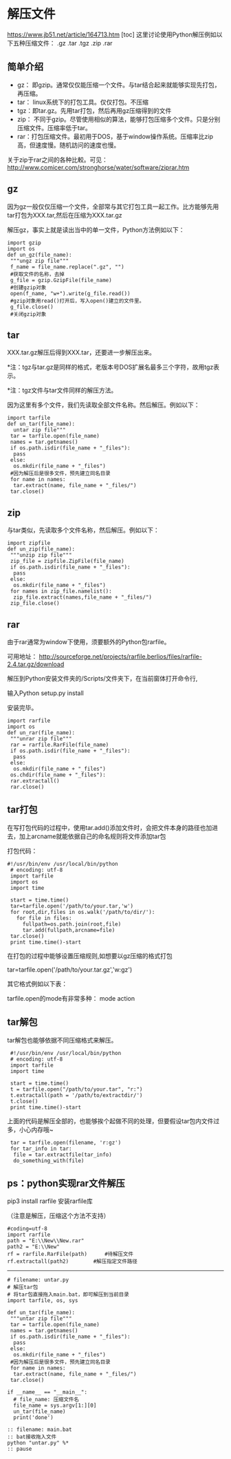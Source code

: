 # 解压文件

https://www.jb51.net/article/164713.htm
[toc]
这里讨论使用Python解压例如以下五种压缩文件：
.gz .tar  .tgz .zip .rar

## 简单介绍

- gz： 即gzip。通常仅仅能压缩一个文件。与tar结合起来就能够实现先打包，再压缩。
- tar： linux系统下的打包工具。仅仅打包。不压缩
- tgz：即tar.gz。先用tar打包，然后再用gz压缩得到的文件
- zip： 不同于gzip。尽管使用相似的算法，能够打包压缩多个文件。只是分别压缩文件。压缩率低于tar。
- rar：打包压缩文件。最初用于DOS，基于window操作系统。压缩率比zip高，但速度慢。随机訪问的速度也慢。

关于zip于rar之间的各种比較。可见：
http://www.comicer.com/stronghorse/water/software/ziprar.htm


## gz

因为gz一般仅仅压缩一个文件，全部常与其它打包工具一起工作。比方能够先用tar打包为XXX.tar,然后在压缩为XXX.tar.gz

解压gz，事实上就是读出当中的单一文件，Python方法例如以下：

```
import gzip
import os
def un_gz(file_name):
 """ungz zip file"""
 f_name = file_name.replace(".gz", "")
 #获取文件的名称，去掉
 g_file = gzip.GzipFile(file_name)
 #创建gzip对象
 open(f_name, "w+").write(g_file.read())
 #gzip对象用read()打开后，写入open()建立的文件里。
 g_file.close()
 #关闭gzip对象
```
## tar

XXX.tar.gz解压后得到XXX.tar，还要进一步解压出来。

*注：tgz与tar.gz是同样的格式，老版本号DOS扩展名最多三个字符，故用tgz表示。

*注：tgz文件与tar文件同样的解压方法。

因为这里有多个文件，我们先读取全部文件名称。然后解压。例如以下：

```
import tarfile
def un_tar(file_name):
  untar zip file"""
 tar = tarfile.open(file_name)
 names = tar.getnames()
 if os.path.isdir(file_name + "_files"):
  pass
 else:
  os.mkdir(file_name + "_files")
 #因为解压后是很多文件，预先建立同名目录
 for name in names:
  tar.extract(name, file_name + "_files/")
 tar.close()
```

## zip

与tar类似，先读取多个文件名称，然后解压。例如以下：

```
import zipfile
def un_zip(file_name):
 """unzip zip file"""
 zip_file = zipfile.ZipFile(file_name)
 if os.path.isdir(file_name + "_files"):
  pass
 else:
  os.mkdir(file_name + "_files")
 for names in zip_file.namelist():
  zip_file.extract(names,file_name + "_files/")
 zip_file.close()
```
## rar

由于rar通常为window下使用，须要额外的Python包rarfile。

可用地址： http://sourceforge.net/projects/rarfile.berlios/files/rarfile-2.4.tar.gz/download

解压到Python安装文件夹的/Scripts/文件夹下，在当前窗体打开命令行,

输入Python setup.py install

安装完毕。

```
import rarfile
import os
def un_rar(file_name):
 """unrar zip file"""
 rar = rarfile.RarFile(file_name)
 if os.path.isdir(file_name + "_files"):
  pass
 else:
  os.mkdir(file_name + "_files")
 os.chdir(file_name + "_files"):
 rar.extractall()
 rar.close()
```

## tar打包

在写打包代码的过程中，使用tar.add()添加文件时，会把文件本身的路径也加进去，加上arcname就能依据自己的命名规则将文件添加tar包

打包代码：

```
#!/usr/bin/env /usr/local/bin/python 
 # encoding: utf-8 
 import tarfile 
 import os 
 import time 
 
 start = time.time() 
 tar=tarfile.open('/path/to/your.tar,'w') 
 for root,dir,files in os.walk('/path/to/dir/'): 
   for file in files: 
     fullpath=os.path.join(root,file) 
     tar.add(fullpath,arcname=file) 
 tar.close() 
 print time.time()-start 
```
在打包的过程中能够设置压缩规则,如想要以gz压缩的格式打包

tar=tarfile.open('/path/to/your.tar.gz','w:gz')

其它格式例如以下表：

tarfile.open的mode有非常多种：
mode action

## tar解包

tar解包也能够依据不同压缩格式来解压。


```
 #!/usr/bin/env /usr/local/bin/python 
 # encoding: utf-8 
 import tarfile 
 import time 
 
 start = time.time() 
 t = tarfile.open("/path/to/your.tar", "r:") 
 t.extractall(path = '/path/to/extractdir/') 
 t.close() 
 print time.time()-start 
```

上面的代码是解压全部的，也能够挨个起做不同的处理，但要假设tar包内文件过多，小心内存哦~ 

```
 tar = tarfile.open(filename, 'r:gz') 
 for tar_info in tar: 
  file = tar.extractfile(tar_info) 
  do_something_with(file) 
```

## ps：python实现rar文件解压

pip3 install rarfile  安装rarfile库

（注意是解压，压缩这个方法不支持）


```
#coding=utf-8
import rarfile
path = "E:\\New\\New.rar"
path2 = "E:\\New"
rf = rarfile.RarFile(path)    　#待解压文件
rf.extractall(path2)        #解压指定文件路径 
```


---


```
# filename: untar.py
# 解压tar包
# 将tar包直接拖入main.bat，即可解压到当前目录
import tarfile, os, sys

def un_tar(file_name):
 """untar zip file"""
 tar = tarfile.open(file_name)
 names = tar.getnames()
 if os.path.isdir(file_name + "_files"):
  pass
 else:
  os.mkdir(file_name + "_files")
 #因为解压后是很多文件，预先建立同名目录
 for name in names:
  tar.extract(name, file_name + "_files/")
 tar.close()

if __name__ == "__main__":
  # file_name: 压缩文件名
  file_name = sys.argv[1:][0]
  un_tar(file_name)
  print('done')
```



```
:: filename: main.bat
:: bat接收拖入文件
python "untar.py" %*
:: pause
```
